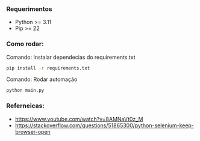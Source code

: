 ### Requerimentos
- Python >= 3.11
- Pip >= 22

### Como rodar:
Comando: Instalar dependecias do requirements.txt
```bash
pip install -r requirements.txt
```
Comando: Rodar automação
```bash
python main.py
```

### Referneicas:
- https://www.youtube.com/watch?v=8AMNaVt0z_M
- https://stackoverflow.com/questions/51865300/python-selenium-keep-browser-open